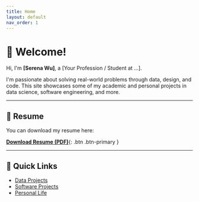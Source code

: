 ```yaml
---
title: Home
layout: default
nav_order: 1
---
```


# 👋 Welcome!

Hi, I'm **[Serena Wu]**, a [Your Profession / Student at ...].

I'm passionate about solving real-world problems through data, design, and code. This site showcases some of my academic and personal projects in data science, software engineering, and more.

---

## 📄 Resume

You can download my resume here:

[**Download Resume (PDF)**](/assets/resume.pdf){: .btn .btn-primary }

---

## 📌 Quick Links

- [Data Projects](./data-project)
- [Software Projects](./software-project)
- [Personal Life](./personal-life)